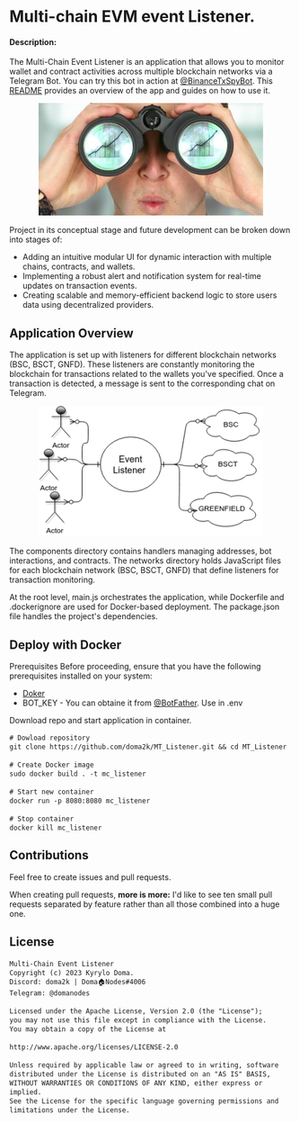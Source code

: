 
# Multi-chain EVM event Listener.
#### Description:
The Multi-Chain Event Listener is an application that allows you to monitor wallet and contract activities across multiple blockchain networks via a Telegram Bot. You can try this bot in action at [@BinanceTxSpyBot](https://t.me/BinanceTxSpyBot). This [README](https://github.com/doma2k/MT_Listener/blob/main/README.md) provides an overview of the app and guides on how to use it.

<p align="center">
    <img src ="./images/image.png" width="400" height="200"/>
</p>

Project in its conceptual stage and future development can be broken down into stages of:

* Adding an intuitive modular UI for dynamic interaction with multiple chains, contracts, and wallets.
* Implementing a robust alert and notification system for real-time updates on transaction events.
* Creating scalable and memory-efficient backend logic to store users data using decentralized providers.

## Application Overview

The application is set up with listeners for different blockchain networks (BSC, BSCT, GNFD). These listeners are constantly monitoring the blockchain for transactions related to the wallets you've specified. Once a transaction is detected, a message is sent to the corresponding chat on Telegram.

<p align="center">
    <img src ="./images/schem.png" width="400"/>
</p>

The components directory contains handlers managing addresses, bot interactions, and contracts. The networks directory holds JavaScript files for each blockchain network (BSC, BSCT, GNFD) that define listeners for transaction monitoring.

At the root level, main.js orchestrates the application, while Dockerfile and .dockerignore are used for Docker-based deployment. The package.json file handles the project's dependencies.


## Deploy with Docker
Prerequisites
Before proceeding, ensure that you have the following prerequisites installed on your system:

- [Doker](https://docs.docker.com/engine/install/)
- BOT_KEY - You can obtaine it from [@BotFather](https://t.me/BotFather). Use in .env

Download repo and start application in container.


```
# Dowload repository
git clone https://github.com/doma2k/MT_Listener.git && cd MT_Listener

# Create Docker image
sudo docker build . -t mc_listener 

# Start new container 
docker run -p 8080:8080 mc_listener 

# Stop container 
docker kill mc_listener 
```
## Contributions

Feel free to create issues and pull requests.

When creating pull requests, **more is more:** I'd like to see ten small pull requests separated by feature rather than all those combined into a huge one.

## License
```
Multi-Chain Event Listener
Copyright (c) 2023 Kyrylo Doma.
Discord: doma2k | Doma🏠Nodes#4006
Telegram: @domanodes

Licensed under the Apache License, Version 2.0 (the "License");
you may not use this file except in compliance with the License.
You may obtain a copy of the License at

http://www.apache.org/licenses/LICENSE-2.0

Unless required by applicable law or agreed to in writing, software
distributed under the License is distributed on an "AS IS" BASIS,
WITHOUT WARRANTIES OR CONDITIONS OF ANY KIND, either express or implied.
See the License for the specific language governing permissions and
limitations under the License.
```
